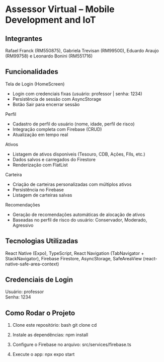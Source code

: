 #  Assessor Virtual – Mobile Development and IoT  

##  Integrantes  
Rafael Franck (RM550875), Gabriela Trevisan (RM99500), Eduardo Araujo (RM99758) e Leonardo Bonini (RM551716)  

##  Funcionalidades  
 Tela de Login (HomeScreen)  
- Login com credenciais fixas (usuário: professor | senha: 1234)  
- Persistência de sessão com AsyncStorage  
- Botão Sair para encerrar sessão  

 Perfil  
- Cadastro de perfil do usuário (nome, idade, perfil de risco)  
- Integração completa com Firebase (CRUD)  
- Atualização em tempo real  

 Ativos  
- Listagem de ativos disponíveis (Tesouro, CDB, Ações, FIIs, etc.)  
- Dados salvos e carregados do Firestore  
- Renderização com FlatList  

 Carteira  
- Criação de carteiras personalizadas com múltiplos ativos  
- Persistência no Firebase  
- Listagem de carteiras salvas  

 Recomendações  
- Geração de recomendações automáticas de alocação de ativos  
- Baseadas no perfil de risco do usuário: Conservador, Moderado, Agressivo  

##  Tecnologias Utilizadas  
React Native (Expo), TypeScript, React Navigation (TabNavigator + StackNavigator), Firebase Firestore, AsyncStorage, SafeAreaView (react-native-safe-area-context)  

##  Credenciais de Login  
Usuário: professor  
Senha: 1234  

##  Como Rodar o Projeto  
1. Clone este repositório: 
bash
git clone <link-do-repo>
cd <pasta-do-projeto>

2. Instale as dependências:
npm install

3. Configure o Firebase no arquivo:
src/services/firebase.ts

4. Execute o app:
npx expo start